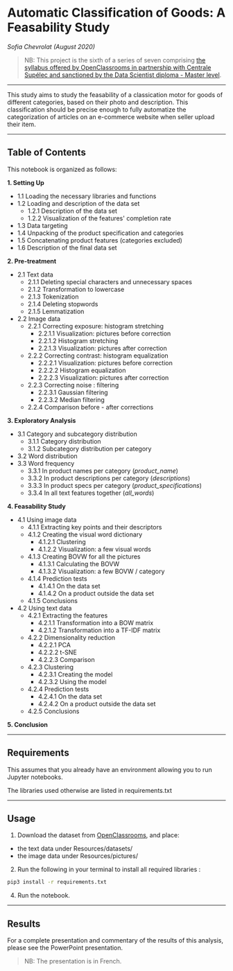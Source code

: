 # **Automatic Classification of Goods: A Feasability Study**
*Sofia Chevrolat (August 2020)*

> NB: This project is the sixth of a series of seven comprising [the syllabus offered by OpenClassrooms in partnership with Centrale Supélec and sanctioned by the Data Scientist diploma - Master level](https://openclassrooms.com/fr/paths/164-data-scientist).
___

This study aims to study the feasability of a classication motor for goods of different categories, based on their photo and description.
This classification should be precise enough to fully automatize the categorization of articles on an e-commerce website when seller upload their item.
___

## Table of Contents

This notebook is organized as follows:

**1. Setting Up**
- 1.1 Loading the necessary libraries and functions
- 1.2 Loading and description of the data set
    * 1.2.1 Description of the data set
    * 1.2.2 Visualization of the features' completion rate
- 1.3 Data targeting
- 1.4 Unpacking of the product specification and categories
- 1.5 Concatenating product features (categories excluded)
- 1.6 Description of the final data set

**2. Pre-treatment**
- 2.1 Text data
    * 2.1.1 Deleting special characters and unnecessary spaces
    * 2.1.2 Transformation to lowercase
    * 2.1.3 Tokenization
    * 2.1.4 Deleting stopwords
    * 2.1.5 Lemmatization
- 2.2 Image data 
    * 2.2.1 Correcting exposure: histogram stretching
        * 2.2.1.1 Visualization: pictures before correction
        * 2.2.1.2 Histogram stretching
        * 2.2.1.3 Visualization: pictures after correction
    * 2.2.2 Correcting contrast: histogram equalization
        * 2.2.2.1 Visualization: pictures before correction
        * 2.2.2.2 Histogram equalization
        * 2.2.2.3 Visualization: pictures after correction
    * 2.2.3 Correcting noise : filtering 
        * 2.2.3.1 Gaussian filtering
        * 2.2.3.2 Median filtering
    * 2.2.4 Comparison before - after corrections
        
**3. Exploratory Analysis**
- 3.1 Category and subcategory distribution
    * 3.1.1 Category distribution
    * 3.1.2 Subcategory distribution per category
- 3.2 Word distribution
- 3.3 Word frequency
    * 3.3.1 In product names per category (<i>product_name</i>)
    * 3.3.2 In product descriptions per category (<i>descriptions</i>)
    * 3.3.3 In product specs per category (<i>product_specifications</i>)
    * 3.3.4 In all text features together (<i>all_words</i>)
    
**4. Feasability Study**
- 4.1 Using image data
    * 4.1.1 Extracting key points and their descriptors
    * 4.1.2 Creating the visual word dictionary
        * 4.1.2.1 Clustering
        * 4.1.2.2 Visualization: a few visual words
    * 4.1.3 Creating BOVW for all the pictures
        * 4.1.3.1 Calculating the BOVW
        * 4.1.3.2 Visualization: a few BOVW / category
    * 4.1.4 Prediction tests
        * 4.1.4.1 On the data set
        * 4.1.4.2 On a product outside the data set
    * 4.1.5 Conclusions
- 4.2 Using text data
    * 4.2.1 Extracting the features
        * 4.2.1.1 Transformation into a BOW matrix
        * 4.2.1.2 Transformation into a TF-IDF matrix
    * 4.2.2 Dimensionality reduction
        * 4.2.2.1 PCA
        * 4.2.2.2 t-SNE
        * 4.2.2.3 Comparison
    * 4.2.3 Clustering
        * 4.2.3.1 Creating the model
        * 4.2.3.2 Using the model
    * 4.2.4 Prediction tests
        * 4.2.4.1 On the data set
        * 4.2.4.2 On a product outside the data set
    * 4.2.5 Conclusions

**5. Conclusion**
_________

## Requirements

This assumes that you already have an environment allowing you to run Jupyter notebooks. 

The libraries used otherwise are listed in requirements.txt

_________

## Usage

1. Download the dataset from [OpenClassrooms](https://s3-eu-west-1.amazonaws.com/static.oc-static.com/prod/courses/files/Parcours_data_scientist/Projet+-+Textimage+DAS+V2/Dataset+projet+prétraitement+textes+images.zip), and place:
- the text data under Resources/datasets/
- the image data under Resources/pictures/

2. Run the following in your terminal to install all required libraries :

```bash
pip3 install -r requirements.txt
```

4. Run the notebook.
__________

## Results

For a complete presentation and commentary of the results of this analysis, please see the PowerPoint presentation.

> NB: The presentation is in French.
